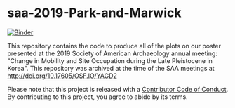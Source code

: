 # saa-2019-Park-and-Marwick
[![Binder](http://mybinder.org/badge_logo.svg)](https://beta.mybinder.org/v2/gh/benmarwick/saa-2019-Park-and-Marwick/master?urlpath=rstudio)

This repository contains the code to produce all of the plots on our poster presented at the 2019 Society of American Archaeology annual meeting: "Change in Mobility and Site Occupation during the Late Pleistocene in Korea". This repository was archived at the time of the SAA meetings at <http://doi.org/10.17605/OSF.IO/YAGD2>

Please note that this project is released with a [Contributor Code of Conduct](CODE_OF_CONDUCT.md). By contributing to this project, you agree to abide by its terms.

